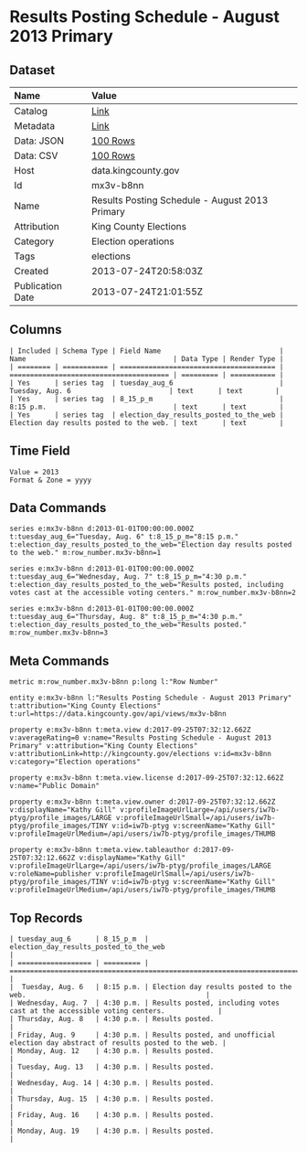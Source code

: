 # Results Posting Schedule - August 2013 Primary

## Dataset

| Name | Value |
| :--- | :---- |
| Catalog | [Link](https://catalog.data.gov/dataset/results-posting-schedule-august-2013-primary-6e1cc) |
| Metadata | [Link](https://data.kingcounty.gov/api/views/mx3v-b8nn) |
| Data: JSON | [100 Rows](https://data.kingcounty.gov/api/views/mx3v-b8nn/rows.json?max_rows=100) |
| Data: CSV | [100 Rows](https://data.kingcounty.gov/api/views/mx3v-b8nn/rows.csv?max_rows=100) |
| Host | data.kingcounty.gov |
| Id | mx3v-b8nn |
| Name | Results Posting Schedule - August 2013 Primary |
| Attribution | King County Elections |
| Category | Election operations |
| Tags | elections |
| Created | 2013-07-24T20:58:03Z |
| Publication Date | 2013-07-24T21:01:55Z |

## Columns

```ls
| Included | Schema Type | Field Name                             | Name                                    | Data Type | Render Type |
| ======== | =========== | ====================================== | ======================================= | ========= | =========== |
| Yes      | series tag  | tuesday_aug_6                          |  Tuesday, Aug. 6                        | text      | text        |
| Yes      | series tag  | 8_15_p_m                               | 8:15 p.m.                               | text      | text        |
| Yes      | series tag  | election_day_results_posted_to_the_web | Election day results posted to the web. | text      | text        |
```

## Time Field

```ls
Value = 2013
Format & Zone = yyyy
```

## Data Commands

```ls
series e:mx3v-b8nn d:2013-01-01T00:00:00.000Z t:tuesday_aug_6="Tuesday, Aug. 6" t:8_15_p_m="8:15 p.m." t:election_day_results_posted_to_the_web="Election day results posted to the web." m:row_number.mx3v-b8nn=1

series e:mx3v-b8nn d:2013-01-01T00:00:00.000Z t:tuesday_aug_6="Wednesday, Aug. 7" t:8_15_p_m="4:30 p.m." t:election_day_results_posted_to_the_web="Results posted, including votes cast at the accessible voting centers." m:row_number.mx3v-b8nn=2

series e:mx3v-b8nn d:2013-01-01T00:00:00.000Z t:tuesday_aug_6="Thursday, Aug. 8" t:8_15_p_m="4:30 p.m." t:election_day_results_posted_to_the_web="Results posted." m:row_number.mx3v-b8nn=3
```

## Meta Commands

```ls
metric m:row_number.mx3v-b8nn p:long l:"Row Number"

entity e:mx3v-b8nn l:"Results Posting Schedule - August 2013 Primary" t:attribution="King County Elections" t:url=https://data.kingcounty.gov/api/views/mx3v-b8nn

property e:mx3v-b8nn t:meta.view d:2017-09-25T07:32:12.662Z v:averageRating=0 v:name="Results Posting Schedule - August 2013 Primary" v:attribution="King County Elections" v:attributionLink=http://kingcounty.gov/elections v:id=mx3v-b8nn v:category="Election operations"

property e:mx3v-b8nn t:meta.view.license d:2017-09-25T07:32:12.662Z v:name="Public Domain"

property e:mx3v-b8nn t:meta.view.owner d:2017-09-25T07:32:12.662Z v:displayName="Kathy Gill" v:profileImageUrlLarge=/api/users/iw7b-ptyg/profile_images/LARGE v:profileImageUrlSmall=/api/users/iw7b-ptyg/profile_images/TINY v:id=iw7b-ptyg v:screenName="Kathy Gill" v:profileImageUrlMedium=/api/users/iw7b-ptyg/profile_images/THUMB

property e:mx3v-b8nn t:meta.view.tableauthor d:2017-09-25T07:32:12.662Z v:displayName="Kathy Gill" v:profileImageUrlLarge=/api/users/iw7b-ptyg/profile_images/LARGE v:roleName=publisher v:profileImageUrlSmall=/api/users/iw7b-ptyg/profile_images/TINY v:id=iw7b-ptyg v:screenName="Kathy Gill" v:profileImageUrlMedium=/api/users/iw7b-ptyg/profile_images/THUMB
```

## Top Records

```ls
| tuesday_aug_6      | 8_15_p_m  | election_day_results_posted_to_the_web                                             | 
| ================== | ========= | ================================================================================== | 
|  Tuesday, Aug. 6   | 8:15 p.m. | Election day results posted to the web.                                            | 
| Wednesday, Aug. 7  | 4:30 p.m. | Results posted, including votes cast at the accessible voting centers.             | 
| Thursday, Aug. 8   | 4:30 p.m. | Results posted.                                                                    | 
| Friday, Aug. 9     | 4:30 p.m. | Results posted, and unofficial election day abstract of results posted to the web. | 
| Monday, Aug. 12    | 4:30 p.m. | Results posted.                                                                    | 
| Tuesday, Aug. 13   | 4:30 p.m. | Results posted.                                                                    | 
| Wednesday, Aug. 14 | 4:30 p.m. | Results posted.                                                                    | 
| Thursday, Aug. 15  | 4:30 p.m. | Results posted.                                                                    | 
| Friday, Aug. 16    | 4:30 p.m. | Results posted.                                                                    | 
| Monday, Aug. 19    | 4:30 p.m. | Results posted.                                                                    | 
```